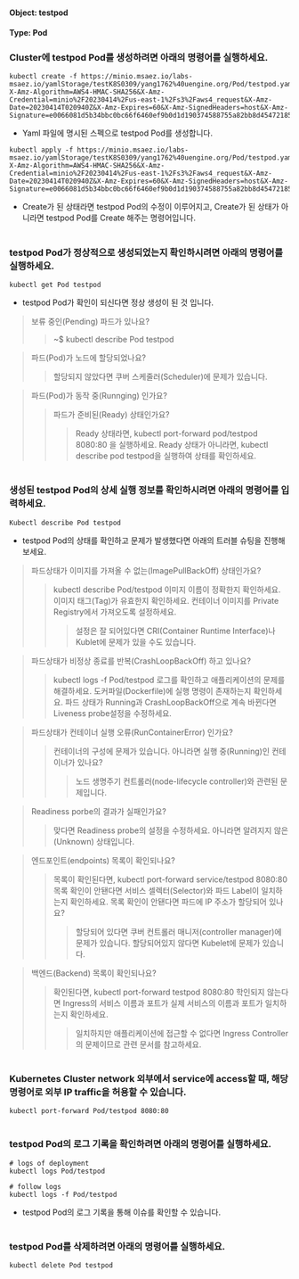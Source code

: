 
#### Object: testpod
#### Type: Pod

### Cluster에 testpod Pod를 생성하려면 아래의 명령어를 실행하세요.

```
kubectl create -f https://minio.msaez.io/labs-msaez.io/yamlStorage/testK8S0309/yang1762%40uengine.org/Pod/testpod.yaml?X-Amz-Algorithm=AWS4-HMAC-SHA256&X-Amz-Credential=minio%2F20230414%2Fus-east-1%2Fs3%2Faws4_request&X-Amz-Date=20230414T020940Z&X-Amz-Expires=60&X-Amz-SignedHeaders=host&X-Amz-Signature=e0066081d5b34bbc0bc66f6460ef9b0d1d190374588755a82bb8d45472185add
```
- Yaml 파일에 명시된 스펙으로 testpod Pod를 생성합니다.

```
kubectl apply -f https://minio.msaez.io/labs-msaez.io/yamlStorage/testK8S0309/yang1762%40uengine.org/Pod/testpod.yaml?X-Amz-Algorithm=AWS4-HMAC-SHA256&X-Amz-Credential=minio%2F20230414%2Fus-east-1%2Fs3%2Faws4_request&X-Amz-Date=20230414T020940Z&X-Amz-Expires=60&X-Amz-SignedHeaders=host&X-Amz-Signature=e0066081d5b34bbc0bc66f6460ef9b0d1d190374588755a82bb8d45472185add
```
- Create가 된 상태라면 testpod Pod의 수정이 이루어지고, Create가 된 상태가 아니라면 testpod Pod를 Create 해주는 명령어입니다.  
#

### testpod Pod가 정상적으로 생성되었는지 확인하시려면 아래의 명령어를 실행하세요.

```
kubectl get Pod testpod
```
- testpod Pod가 확인이 되신다면 정상 생성이 된 것 입니다.  

> 보류 중인(Pending) 파드가 있나요?
>> ~$ kubectl describe Pod testpod

> 파드(Pod)가 노드에 할당되었나요?
>> 할당되지 않았다면 쿠버 스케줄러(Scheduler)에 문제가 있습니다.

> 파드(Pod)가 동작 중(Runnging) 인가요?
>> 파드가 준비된(Ready) 상태인가요?
>>> Ready 상태라면, kubectl port-forward pod/testpod 8080:80 을 실행하세요.
>>> Ready 상태가 아니라면, kubectl describe pod testpod을 실행하여 상태를 확인하세요.  
#

### 생성된 testpod Pod의 상세 실행 정보를 확인하시려면 아래의 명령어를 입력하세요.

```
Kubectl describe Pod testpod
```
- testpod Pod의 상태를 확인하고 문제가 발생했다면 아래의 트러블 슈팅을 진행해보세요.  

> 파드상태가 이미지를 가져올 수 없는(ImagePullBackOff) 상태인가요?
>> kubectl describe Pod/testpod
>> 이미지 이름이 정확한지 확인하세요.
>> 이미지 태그(Tag)가 유효한지 확인하세요.
>> 컨테이너 이미지를 Private Registry에서 가져오도록 설정하세요.
>>> 설정은 잘 되어있다면 CRI(Container Runtime Interface)나 Kublet에 문제가 있을 수도 있습니다.

> 파드상태가 비정상 종료를 반복(CrashLoopBackOff) 하고 있나요?
>> kubectl logs -f Pod/testpod
>> 로그를 확인하고 애플리케이션의 문제를 해결하세요.
>> 도커파일(Dockerfile)에 실행 명령이 존재하는지 확인하세요.
>> 파드 상태가 Running과 CrashLoopBackOff으로 계속 바뀐다면 Liveness probe설정을 수정하세요.

> 파드상태가 컨테이너 실행 오류(RunContainerError) 인가요?
>> 컨테이너의 구성에 문제가 있습니다.
>> 아니라면 실행 중(Running)인 컨테이너가 있나요?
>>> 노드 생명주기 컨트롤러(node-lifecycle controller)와 관련된 문제입니다.

> Readiness porbe의 결과가 실패인가요?
>> 맞다면 Readiness probe의 설정을 수정하세요.
>> 아니라면 알려지지 않은(Unknown) 상태입니다.

> 엔드포인트(endpoints) 목록이 확인되나요?
>> 목록이 확인된다면, kubectl port-forward service/testpod 8080:80
>> 목록 확인이 안됀다면 서비스 셀렉터(Selector)와 파드 Label이 일치하는지 확인하세요.
>> 목록 확인이 안됀다면 파드에 IP 주소가 할당되어 있나요?
>>> 할당되어 있다면 쿠버 컨트롤러 매니저(controller manager)에 문제가 있습니다.
>>> 할당되어있지 않다면 Kubelet에 문제가 있습니다.
 
> 백엔드(Backend) 목록이 확인되나요?
>> 확인된다면, kubectl port-forward testpod 8080:80
>> 학인되지 않는다면 Ingress의 서비스 이름과 포트가 실제 서비스의 이름과 포트가 일치하는지 확인하세요.
>>> 일치하지만 애플리케이션에 접근할 수 없다면 Ingress Controller의 문제이므로 관련 문서를 참고하세요.
#


### Kubernetes Cluster network 외부에서 service에 access할 때, 해당 명령어로 외부 IP traffic을 허용할 수 있습니다.

```
kubectl port-forward Pod/testpod 8080:80
```
#

### testpod Pod의 로그 기록을 확인하려면 아래의 명령어를 실행하세요.

```
# logs of deployment
kubectl logs Pod/testpod

# follow logs
kubectl logs -f Pod/testpod
```
- testpod Pod의 로그 기록을 통해 이슈를 확인할 수 있습니다. 
#

### testpod Pod를 삭제하려면 아래의 명령어를 실행하세요.

```
kubectl delete Pod testpod
```
#


